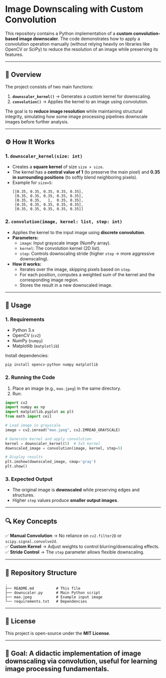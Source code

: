 # **Image Downscaling with Custom Convolution**  

This repository contains a Python implementation of a **custom convolution-based image downscaler**. The code demonstrates how to apply a convolution operation manually (without relying heavily on libraries like OpenCV or SciPy) to reduce the resolution of an image while preserving its features.  

---

## **📌 Overview**  
The project consists of two main functions:  
1. **`downscaler_kernel()`** → Generates a custom kernel for downscaling.  
2. **`convolution()`** → Applies the kernel to an image using convolution.  

The goal is to **reduce image resolution** while maintaining structural integrity, simulating how some image processing pipelines downscale images before further analysis.  

---

## **⚙️ How It Works**  

### **1. `downscaler_kernel(size: int)`**  
- Creates a **square kernel** of size `size × size`.  
- The kernel has a **central value of 1** (to preserve the main pixel) and **0.35 in surrounding positions** (to softly blend neighboring pixels).  
- Example for `size=5`:  
  ```
  [[0.35, 0.35, 0.35, 0.35, 0.35],
   [0.35, 0.35, 0.35, 0.35, 0.35],
   [0.35, 0.35,   1,  0.35, 0.35],
   [0.35, 0.35, 0.35, 0.35, 0.35],
   [0.35, 0.35, 0.35, 0.35, 0.35]]
  ```  

### **2. `convolution(image, kernel: list, step: int)`**  
- Applies the kernel to the input image using **discrete convolution**.  
- **Parameters:**  
  - `image`: Input grayscale image (NumPy array).  
  - `kernel`: The convolution kernel (2D list).  
  - `step`: Controls downscaling stride (higher `step` → more aggressive downscaling).  
- **How it works:**  
  - Iterates over the image, skipping pixels based on `step`.  
  - For each position, computes a weighted sum of the kernel and the corresponding image region.  
  - Stores the result in a new downscaled image.  

---

## **🚀 Usage**  

### **1. Requirements**  
- Python 3.x  
- OpenCV (`cv2`)  
- NumPy (`numpy`)  
- Matplotlib (`matplotlib`)  

Install dependencies:  
```sh
pip install opencv-python numpy matplotlib
```

### **2. Running the Code**  
1. Place an image (e.g., `mao.jpeg`) in the same directory.  
2. Run:  
```python
import cv2
import numpy as np
import matplotlib.pyplot as plt
from math import ceil

# Load image in grayscale
image = cv2.imread("mao.jpeg", cv2.IMREAD_GRAYSCALE)

# Generate kernel and apply convolution
kernel = downscaler_kernel(5)  # 5x5 kernel
downscaled_image = convolution(image, kernel, step=5)

# Display results
plt.imshow(downscaled_image, cmap='gray')
plt.show()
```

### **3. Expected Output**  
- The original image is **downscaled** while preserving edges and structures.  
- Higher `step` values produce **smaller output images**.  

---

## **🔍 Key Concepts**  
✅ **Manual Convolution** → No reliance on `cv2.filter2D` or `scipy.signal.convolve2d`.  
✅ **Custom Kernel** → Adjust weights to control blurring/downscaling effects.  
✅ **Stride Control** → The `step` parameter allows flexible downscaling.  

---

## **📂 Repository Structure**  
```
.
├── README.md          # This file
├── downscaler.py      # Main Python script
├── mao.jpeg           # Example input image
└── requirements.txt   # Dependencies
```

---

## **📜 License**  
This project is open-source under the **MIT License**.  

---

**🎯 Goal**: A didactic implementation of image downscaling via convolution, useful for learning image processing fundamentals.  
---
